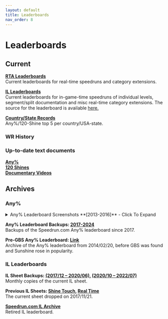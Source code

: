 ```yaml
---
layout: default
title: Leaderboards
nav_order: 8
---
```


# Leaderboards

## Current
**[RTA Leaderboards](https://www.speedrun.com/sms)**  
Current leaderboards for real-time speedruns and category extensions.

**[IL Leaderboards](https://ilview.sunmar.io)**  
Current leaderboards for in-game-time speedruns of individual levels, segment/split documentation and misc real-time category extensions. The source for the leaderboard is available [here.](https://sunmar.io/il)

**[Country/State Records](https://docs.google.com/spreadsheets/d/14ObyYlGo62P_xqgY8vUC11AMMnitdRsWytw0pVUs1jE)**  
Any%/120-Shine top 5 per country/USA-state.

### WR History
### Up-to-date text documents  
**[Any%](/sms-guide/wrhistory/anypercent/)**  
**[120 Shines](/sms-guide/wrhistory/120shines/)**  
**[Documentary Videos](/sms-guide/game/misc/#documentaries)**  

## Archives
### Any%  

<details markdown="block">
  <summary markdown="span">
    Any% Leaderboard Screenshots **[2013-2016]** - Click To Expand
  </summary>  
  Old screenshots of the Google Sheets and Speedrun.com leaderboard from 2013-2016.  
  [2012 between 09-07 and 09-29](/sms-guide/assets/lb-history/2012-09-07-to-09-29.png)  
  [2013-06-07](/sms-guide/assets/lb-history/2013-06-07.png)  
  [2013-06-25](/sms-guide/assets/lb-history/2013-06-25.png)  
  [2013 between 06-26 and 07-13](/sms-guide/assets/lb-history/2013-06-26-to-07-13.png)  
  [2013-07-14](/sms-guide/assets/lb-history/2013-07-14.png)  
  [2014-02-20](/sms-guide/assets/lb-history/2014-02-20.png)  
  [2015-07-24](/sms-guide/assets/lb-history/2015-07-24.png)  
  [2015-10-26](/sms-guide/assets/lb-history/2015-10-26.png)  
  [2015-10-30](/sms-guide/assets/lb-history/2015-10-30.jpg)  
  [2015-11-28](/sms-guide/assets/lb-history/2015-11-28.jpg)  
  [2016-09-22](/sms-guide/assets/lb-history/2016-09-22.png)  
</details>  

**Any% Leaderboard Backups: [2017-2024](https://archive.md/https://www.speedrun.com/sms)**  
Backups of the Speedrun.com Any% leaderboard since 2017.  

**Pre-GBS Any% Leaderboard: [Link](https://docs.google.com/spreadsheets/u/1/d/e/2PACX-1vTJp08lbpeHTszu_WrYnRTwy0KbAxDJwSYBjxi6LuJG7iQT6gWYwWcreCitKOB3lW8rPCENeGA_mr_O/pubhtml?gid=1446204419&single=true)**  
Archive of the Any% leaderboard from 2014/02/20, before GBS was found and Sunshine rose in popularity.  

### IL Leaderboards
**IL Sheet Backups: [(2017/12 – 2020/06)](https://drive.google.com/drive/folders/14mht3IvI2_HHumptD8eeihrlWf0XpARV), [(2020/10 – 2022/07)](https://drive.google.com/drive/u/0/folders/1yDb0_H9hWTMP0K8jnXF2ciwKwyAe5LB-)**  
Monthly copies of the current IL sheet.  

**Previous IL Sheets: [Shine Touch](https://docs.google.com/spreadsheets/d/1VAnfcIXF0yIkr7wkIgHOLFPNXNWaCo3MwTNjUutMom4), [Real Time](https://docs.google.com/spreadsheets/d/1Aj9LVDlZCCOoG_llHRmfLuPqkpg5cOsonLf2xNB8xpM)**  
The current sheet dropped on 2017/11/21.

**[Speedrun.com IL Archive](https://docs.google.com/spreadsheets/d/1saxi0Yi2FLM4sJq8VpdEJJO5ZLOvYLcJGYUvmiBwJWg)**  
Retired IL leaderboard.
